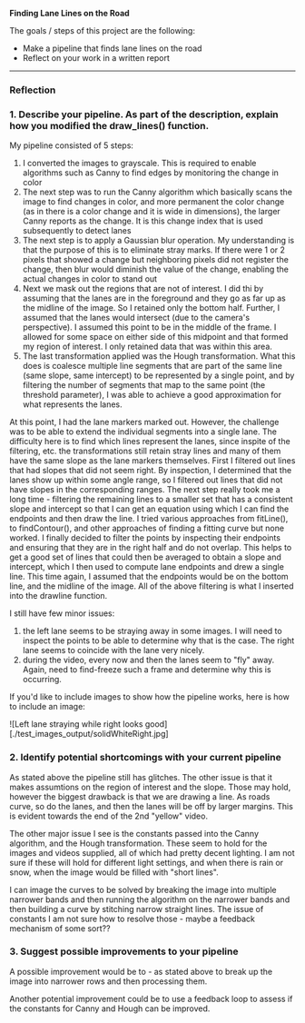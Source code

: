 **Finding Lane Lines on the Road**

The goals / steps of this project are the following:
* Make a pipeline that finds lane lines on the road
* Reflect on your work in a written report


[//]: # (Image References)

[image1]: ./examples/grayscale.jpg "Grayscale"

---

### Reflection

### 1. Describe your pipeline. As part of the description, explain how you modified the draw_lines() function.

My pipeline consisted of 5 steps:
1. I converted the images to grayscale. This is required to enable algorithms such as Canny to find edges by monitoring the change in color
2. The next step was to run the Canny algorithm which basically scans the image to find changes in color, and more permanent the color change (as in there is a color change and it is wide in dimensions), the larger Canny reports as the change. It is this change index that is used subsequently to detect lanes
3. The next step is to apply a Gaussian blur operation. My understanding is that the purpose of this is to eliminate stray marks. If there were 1 or 2 pixels that showed a change but neighboring pixels did not register the change, then blur would diminish the value of the change, enabling the actual changes in color to stand out
4. Next we mask out the regions that are not of interest. I did thi by assuming that the lanes are in the foreground and they go as far up as the midline of the image. So I retained only the bottom half. Further, I assumed that the lanes would intersect (due to the camera's perspective). I assumed this point to be in the middle of the frame. I allowed for some space on either side of this midpoint and that formed my region of interest. I only retained data that was within this area.
5. The last transformation applied was the Hough transformation. What this does is coalesce multiple line segments that are part of the same line (same slope, same intercept) to be represented by a single point, and by filtering the number of segments that map to the same point (the threshold parameter), I was able to achieve a good approximation for what represents the lanes.

At this point, I had the lane markers marked out. However, the challenge was to be able to extend the individual segments into a single lane. The difficulty here is to find which lines represent the lanes, since inspite of the filtering, etc. the transformations still retain stray lines and many of them have the same slope as the lane markers themselves. First I filtered out lines that had slopes that did not seem right. By inspection, I determined that the lanes show up within some angle range, so I filtered out lines that did not have slopes in the corresponding ranges. The next step really took me a long time - filtering the remaining lines to a smaller set that has a consistent slope and intercept so that I can get an equation using which I can find the endpoints and then draw the line. I tried various approaches from fitLine(), to findContour(), and other approaches of finding a fitting curve but none worked. I finally decided to filter the points by inspecting their endpoints and ensuring that they are in the right half and do not overlap. This helps to get a good set of lines that could then be averaged to obtain a slope and intercept, which I then used to compute lane endpoints and drew a single line. This time again, I assumed that the endpoints would be on the bottom line, and the midline of the image. All of the above filtering is what I inserted into the drawline function.

I still have few minor issues:
1. the left lane seems to be straying away in some images. I will need to inspect the points to be able to determine why that is the case. The right lane seems to coincide with the lane very nicely.
2. during the video, every now and then the lanes seem to "fly" away. Again, need to find-freeze such a frame and determine why this is occurring.

If you'd like to include images to show how the pipeline works, here is how to include an image: 

![Left lane straying while right looks good][./test_images_output/solidWhiteRight.jpg]


### 2. Identify potential shortcomings with your current pipeline


As stated above the pipeline still has glitches. The other issue is that it makes assumtions on the region of interest and the slope. Those may hold, however the biggest drawback is that we are drawing a line. As roads curve, so do the lanes, and then the lanes will be off by larger margins. This is evident towards the end of the 2nd "yellow" video.

The other major issue I see is the constants passed into the Canny algorithm, and the Hough transformation. These seem to hold for the images and videos supplied, all of which had pretty decent lighting. I am not sure if these will hold for different light settings, and when there is rain or snow, when the image would be filled with "short lines".

I can image the curves to be solved by breaking the image into multiple narrower bands and then running the algorithm on the narrower bands and then building a curve by stitching narrow straight lines. The issue of constants I am not sure how to resolve those - maybe a feedback mechanism of some sort??


### 3. Suggest possible improvements to your pipeline

A possible improvement would be to - as stated above to break up the image into narrower rows and then processing them.

Another potential improvement could be to use a feedback loop to assess if the constants for Canny and Hough can be improved.

